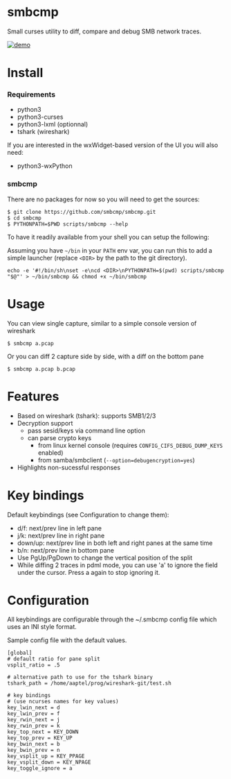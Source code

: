 smbcmp
======

Small curses utility to diff, compare and debug SMB network traces.


[![demo](https://asciinema.org/a/235634.svg)](https://asciinema.org/a/235634)



Install
=======

### Requirements

- python3
- python3-curses
- python3-lxml (optionnal)
- tshark (wireshark)

If you are interested in the wxWidget-based version of the UI you will also need:

- python3-wxPython

### smbcmp

There are no packages for now so you will need to get the sources:

    $ git clone https://github.com/smbcmp/smbcmp.git
    $ cd smbcmp
    $ PYTHONPATH=$PWD scripts/smbcmp --help

To have it readily available from your shell you can setup the following:

Assuming you have `~/bin` in your `PATH` env var, you can run this to
add a simple launcher (replace `<DIR>` by the path to the git
directory).

    echo -e '#!/bin/sh\nset -e\ncd <DIR>\nPYTHONPATH=$(pwd) scripts/smbcmp "$@"' > ~/bin/smbcmp && chmod +x ~/bin/smbcmp


Usage
=====

You can view single capture, similar to a simple console version of wireshark

    $ smbcmp a.pcap

Or you can diff 2 capture side by side, with a diff on the bottom pane

    $ smbcmp a.pcap b.pcap


Features
========

- Based on wireshark (tshark): supports SMB1/2/3
- Decryption support
  - pass sesid/keys via command line option
  - can parse crypto keys
    - from linux kernel console (requires `CONFIG_CIFS_DEBUG_DUMP_KEYS` enabled)
    - from samba/smbclient (`--option=debugencryption=yes`)
- Highlights non-sucessful responses


Key bindings
============

Default keybindings (see Configuration to change them):

- d/f: next/prev line in left pane
- j/k: next/prev line in right pane
- down/up: next/prev line in both left and right panes at the same time
- b/n: next/prev line in bottom pane
- Use PgUp/PgDown to change the vertical position of the split
- While diffing 2 traces in pdml mode, you can use 'a' to ignore the
  field under the cursor. Press a again to stop ignoring it.


Configuration
=============

All keybindings are configurable through the ~/.smbcmp config file
which uses an INI style format.

Sample config file with the default values.


    [global]
    # default ratio for pane split
    vsplit_ratio = .5

    # alternative path to use for the tshark binary
    tshark_path = /home/aaptel/prog/wireshark-git/test.sh

    # key bindings
    # (use ncurses names for key values)
    key_lwin_next = d
    key_lwin_prev = f
    key_rwin_next = j
    key_rwin_prev = k
    key_top_next = KEY_DOWN
    key_top_prev = KEY_UP
    key_bwin_next = b
    key_bwin_prev = n
    key_vsplit_up = KEY_PPAGE
    key_vsplit_down = KEY_NPAGE
    key_toggle_ignore = a

